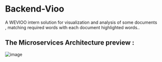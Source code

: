 # Backend-Vioo
A WEVIOO intern solution for visualization and analysis of some documents , matching required words with each document highlighted words..

## The Microservices Architecture preview : 
![image](https://user-images.githubusercontent.com/84160502/190875401-aabc539d-ae7e-4695-b864-f7eb7c5724fc.png)

